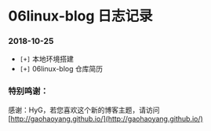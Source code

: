 # 06linux-blog 日志记录




### 2018-10-25

* `[+]` 本地环境搭建
* `[+]` 06linux-blog 仓库简历


### 特别鸣谢：
感谢：HyG，若您喜欢这个新的博客主题，请访问 [http://gaohaoyang.github.io/](http://gaohaoyang.github.io/)